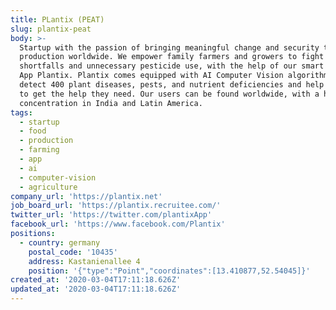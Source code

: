 ```yaml
---
title: PLantix (PEAT)
slug: plantix-peat
body: >-
  Startup with the passion of bringing meaningful change and security to food
  production worldwide. We empower family farmers and growers to fight crop
  shortfalls and unnecessary pesticide use, with the help of our smart and free
  App Plantix. Plantix comes equipped with AI Computer Vision algorithms that
  detect 400 plant diseases, pests, and nutrient deficiencies and help farmers
  to get the help they need. Our users can be found worldwide, with a high
  concentration in India and Latin America.
tags:
  - startup
  - food
  - production
  - farming
  - app
  - ai
  - computer-vision
  - agriculture
company_url: 'https://plantix.net'
job_board_url: 'https://plantix.recruitee.com/'
twitter_url: 'https://twitter.com/plantixApp'
facebook_url: 'https://www.facebook.com/Plantix'
positions:
  - country: germany
    postal_code: '10435'
    address: Kastanienallee 4
    position: '{"type":"Point","coordinates":[13.410877,52.54045]}'
created_at: '2020-03-04T17:11:18.626Z'
updated_at: '2020-03-04T17:11:18.626Z'
---
```


